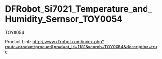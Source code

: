 DFRobot_Si7021_Temperature_and_Humidity_Sernsor_TOY0054
=======================================================

TOY0054

Product Link: http://www.dfrobot.com/index.php?route=product/product&product_id=1181&search=TOY0054&description=true
